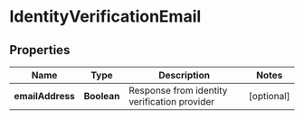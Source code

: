 

# IdentityVerificationEmail

## Properties

Name | Type | Description | Notes
------------ | ------------- | ------------- | -------------
**emailAddress** | **Boolean** | Response from identity verification provider |  [optional]



